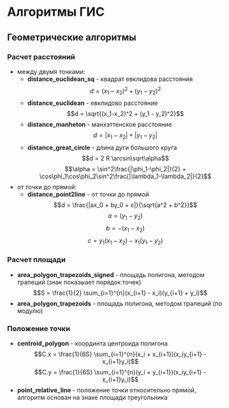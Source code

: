 # Алгоритмы ГИС

## Геометрические алгоритмы

### Расчет расстояний
- между двумя точками:
    - **distance_euclidean_sq** - квадрат евклидова расстояния
        $$d = (x_1-x_2)^2 + (y_1 - y_2)^2$$
    - **distance_euclidean** - евклидово расстояние
        $$d = \sqrt{(x_1-x_2)^2 + (y_1 - y_2)^2}$$
    - **distance_manheton** - манхэттенское расстояние 
        $$d = |x_1 - x_2| + |y_1 - y_2|$$
    - **distance_great_circle** - длина дуги большого круга
        $$d = 2 R \arcsin\sqrt\alpha$$
        $$\alpha = \sin^2\frac{|\phi_1-\phi_2|}{2} + \cos\phi_1\cos\phi_2\sin^2\frac{|\lambda_1-\lambda_2|}{2}$$
- от точки до прямой:
    - **distance_point2line** - от точки до прямой
        $$d = \frac{|ax_0 + by_0 + c|}{\sqrt{a^2 + b^2}}$$
        $$a = (y_1 - y_2)$$
        $$b = -(x_1 - x_2)$$
        $$c = y_1(x_1 - x_2)-x_1(y_1 - y_2)$$

### Расчет площади
- **area_polygon_trapezoids_signed** - площадь полигона, методом трапеций (знак показыает порядок точек)
    $$S = \frac{1}{2} \sum_{i=1}^{n}(x_{i+1} - x_i)(y_{i+1} + y_i)$$
- **area_polygon_trapezoids** - площадь полигона, методом трапеций (по модулю)

### Положение точки
- **centroid_polygon** - координта центроида полигона
    $$C.x = \frac{1}{6S} \sum_{i=1}^{n}(x_i + x_{i+1})(x_iy_{i+1} - x_{i+1}y_i)$$
    $$C.y = \frac{1}{6S} \sum_{i=1}^{n}(y_i + y_{i+1})(x_iy_{i+1} - x_{i+1}y_i)$$
- **point_relative_line** - положение точки относительно прямой, алгоритм основан на знаке площади треугольника
